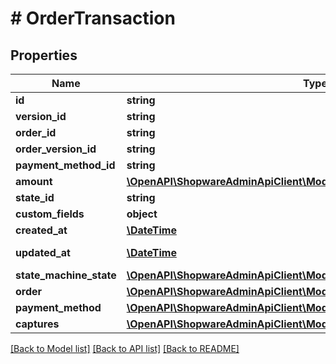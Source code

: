 # # OrderTransaction

## Properties

Name | Type | Description | Notes
------------ | ------------- | ------------- | -------------
**id** | **string** |  | [optional]
**version_id** | **string** |  | [optional]
**order_id** | **string** |  |
**order_version_id** | **string** |  | [optional]
**payment_method_id** | **string** |  |
**amount** | [**\OpenAPI\ShopwareAdminApiClient\Model\OrderJsonApiAllOfShippingCosts**](OrderJsonApiAllOfShippingCosts.md) |  |
**state_id** | **string** |  |
**custom_fields** | **object** |  | [optional]
**created_at** | [**\DateTime**](\DateTime.md) |  | [readonly]
**updated_at** | [**\DateTime**](\DateTime.md) |  | [optional] [readonly]
**state_machine_state** | [**\OpenAPI\ShopwareAdminApiClient\Model\StateMachineState**](StateMachineState.md) |  | [optional]
**order** | [**\OpenAPI\ShopwareAdminApiClient\Model\Order**](Order.md) |  | [optional]
**payment_method** | [**\OpenAPI\ShopwareAdminApiClient\Model\PaymentMethod**](PaymentMethod.md) |  | [optional]
**captures** | [**\OpenAPI\ShopwareAdminApiClient\Model\OrderTransactionCapture[]**](OrderTransactionCapture.md) |  | [optional]

[[Back to Model list]](../../README.md#models) [[Back to API list]](../../README.md#endpoints) [[Back to README]](../../README.md)
